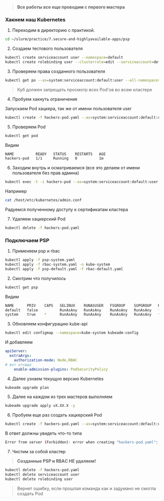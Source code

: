 > **Все работы все еще проводим с первого мастера**

### Хакнем наш Kubernetes

1) Переходим в директорию с практикой.
```bash
cd ~/slurm/practice/7.secure-and-highlyavailable-apps/psp
```

2) Cоздаем тестового пользователя
```bash
kubectl create serviceaccount user --namespace=default
kubectl create rolebinding user --clusterrole=edit --serviceaccount=default:user
```

3) Проверяем права созданного пользователя
```bash
kubectl get po --as=system:serviceaccount:default:user --all-namespaces
```

> Куб должен запрещать просмотр всех Pod'ов во всем кластере

4) Пробуем хакнуть ограничения

Запускаем Pod хацкера, так же от имени пользователя user
```bash
kubectl create -f hackers-pod.yaml --as=system:serviceaccount:default:user
```

5) Проверяем Pod
```bash
kubectl get pod
```
Видим
```bash
NAME          READY   STATUS    RESTARTS   AGE
hackers-pod   1/1     Running   0          1m
```

6) Заходим внутрь и осматриваемся (все это делаем от имени пользователя без прав админа)
```bash
kubectl exec -t -i hackers-pod --as=system:serviceaccount:default:user bash
```

Например
```bash
cat /host/etc/kubernetes/admin.conf
```
Радуемся полученному доступу к сертификатам кластера

7) Удаляем хацкерский Pod
```bash
kubectl delete -f hackers-pod.yaml
```

### Подключаем PSP

1) Применяем psp и rbac
```bash
kubectl apply -f psp-system.yaml
kubectl apply -f rbac-system.yaml -n kube-system
kubectl apply -f psp-default.yaml -f rbac-default.yaml
```

2) Смотрим что получилось
```bash
kubectl get psp
```
Видим
```bash
NAME      PRIV    CAPS   SELINUX    RUNASUSER   FSGROUP    SUPGROUP   READONLYROOTFS   VOLUMES
default   false          RunAsAny   RunAsAny    RunAsAny   RunAsAny   false            configMap,emptyDir,projected,secret,downwardAPI,persistentVolumeClaim
system    true    *      RunAsAny   RunAsAny    RunAsAny   RunAsAny   false            *
```

3) Обновляем конфигурацию kube-api

```bash
kubectl edit configmap --namespace=kube-system kubeadm-config
```

И добавляем

```yaml
apiServer:
  extraArgs:
    authorization-mode: Node,RBAC
# вот отсюда
    enable-admission-plugins: PodSecurityPolicy
```

4) Далее узнаем текущую версию Kubernetes

```bash
kubeadm upgrade plan
```

5) Далее на каждом из трех мастеров выполняем

```bash
kubeadm upgrade apply vX.XX.X -y
```

6) Пробуем еще раз создать хацкерский Pod
```bash
kubectl create -f hackers-pod.yaml --as=system:serviceaccount:default:user
```

В ответ должны увидеть что-то типа
```bash
Error from server (Forbidden): error when creating "hackers-pod.yaml": pods "hackers-pod" is forbidden: unable to validate against any pod security policy: [spec.securityContext.hostNetwork: Invalid value: true: Host network is not allowed to be used spec.securityContext.hostPID: Invalid value: true: Host PID is not allowed to be used spec.volumes[0]: Invalid value: "hostPath": hostPath volumes are not allowed to be used]
```

7) Чистим за собой кластер

> **Созданные PSP и RBAС НЕ удаляем!**

```bash
kubectl delete -f hackers-pod.yaml
kubectl delete serviceaccount user
kubectl delete rolebinding user
```
> Вернет ошибку, если прошлая команда как и задумано не смогла создать Pod
